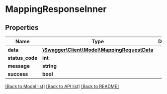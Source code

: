 # MappingResponseInner

## Properties
Name | Type | Description | Notes
------------ | ------------- | ------------- | -------------
**data** | [**\Swagger\Client\Model\MappingRequestData**](MappingRequestData.md) |  | [optional] 
**status_code** | **int** |  | [optional] 
**message** | **string** |  | [optional] 
**success** | **bool** |  | [optional] 

[[Back to Model list]](../README.md#documentation-for-models) [[Back to API list]](../README.md#documentation-for-api-endpoints) [[Back to README]](../README.md)


